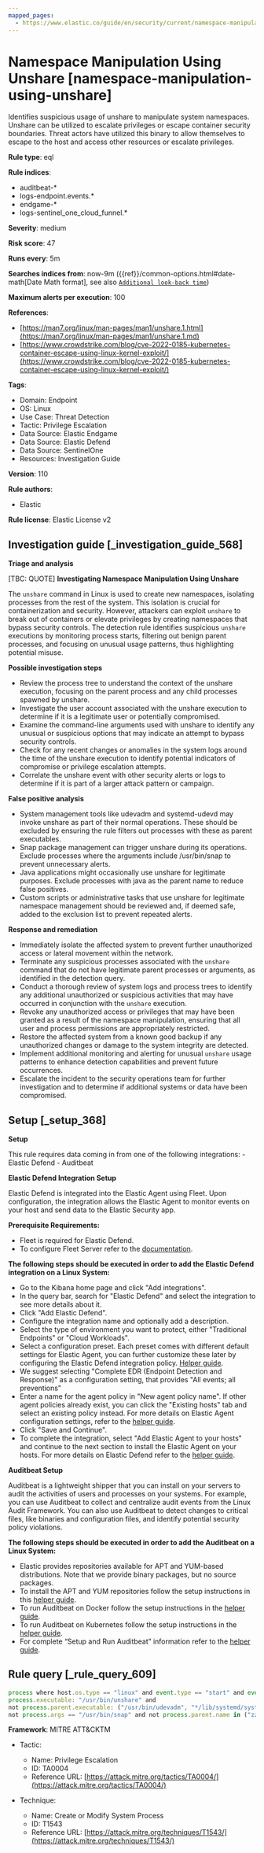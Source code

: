 ```yaml
---
mapped_pages:
  - https://www.elastic.co/guide/en/security/current/namespace-manipulation-using-unshare.html
---
```


# Namespace Manipulation Using Unshare [namespace-manipulation-using-unshare]

Identifies suspicious usage of unshare to manipulate system namespaces. Unshare can be utilized to escalate privileges or escape container security boundaries. Threat actors have utilized this binary to allow themselves to escape to the host and access other resources or escalate privileges.

**Rule type**: eql

**Rule indices**:

* auditbeat-*
* logs-endpoint.events.*
* endgame-*
* logs-sentinel_one_cloud_funnel.*

**Severity**: medium

**Risk score**: 47

**Runs every**: 5m

**Searches indices from**: now-9m ({{ref}}/common-options.html#date-math[Date Math format], see also [`Additional look-back time`](docs-content://solutions/security/detect-and-alert/create-detection-rule.md#rule-schedule))

**Maximum alerts per execution**: 100

**References**:

* [https://man7.org/linux/man-pages/man1/unshare.1.html](https://man7.org/linux/man-pages/man1/unshare.1.md)
* [https://www.crowdstrike.com/blog/cve-2022-0185-kubernetes-container-escape-using-linux-kernel-exploit/](https://www.crowdstrike.com/blog/cve-2022-0185-kubernetes-container-escape-using-linux-kernel-exploit/)

**Tags**:

* Domain: Endpoint
* OS: Linux
* Use Case: Threat Detection
* Tactic: Privilege Escalation
* Data Source: Elastic Endgame
* Data Source: Elastic Defend
* Data Source: SentinelOne
* Resources: Investigation Guide

**Version**: 110

**Rule authors**:

* Elastic

**Rule license**: Elastic License v2

## Investigation guide [_investigation_guide_568]

**Triage and analysis**

[TBC: QUOTE]
**Investigating Namespace Manipulation Using Unshare**

The `unshare` command in Linux is used to create new namespaces, isolating processes from the rest of the system. This isolation is crucial for containerization and security. However, attackers can exploit `unshare` to break out of containers or elevate privileges by creating namespaces that bypass security controls. The detection rule identifies suspicious `unshare` executions by monitoring process starts, filtering out benign parent processes, and focusing on unusual usage patterns, thus highlighting potential misuse.

**Possible investigation steps**

* Review the process tree to understand the context of the unshare execution, focusing on the parent process and any child processes spawned by unshare.
* Investigate the user account associated with the unshare execution to determine if it is a legitimate user or potentially compromised.
* Examine the command-line arguments used with unshare to identify any unusual or suspicious options that may indicate an attempt to bypass security controls.
* Check for any recent changes or anomalies in the system logs around the time of the unshare execution to identify potential indicators of compromise or privilege escalation attempts.
* Correlate the unshare event with other security alerts or logs to determine if it is part of a larger attack pattern or campaign.

**False positive analysis**

* System management tools like udevadm and systemd-udevd may invoke unshare as part of their normal operations. These should be excluded by ensuring the rule filters out processes with these as parent executables.
* Snap package management can trigger unshare during its operations. Exclude processes where the arguments include /usr/bin/snap to prevent unnecessary alerts.
* Java applications might occasionally use unshare for legitimate purposes. Exclude processes with java as the parent name to reduce false positives.
* Custom scripts or administrative tasks that use unshare for legitimate namespace management should be reviewed and, if deemed safe, added to the exclusion list to prevent repeated alerts.

**Response and remediation**

* Immediately isolate the affected system to prevent further unauthorized access or lateral movement within the network.
* Terminate any suspicious processes associated with the `unshare` command that do not have legitimate parent processes or arguments, as identified in the detection query.
* Conduct a thorough review of system logs and process trees to identify any additional unauthorized or suspicious activities that may have occurred in conjunction with the `unshare` execution.
* Revoke any unauthorized access or privileges that may have been granted as a result of the namespace manipulation, ensuring that all user and process permissions are appropriately restricted.
* Restore the affected system from a known good backup if any unauthorized changes or damage to the system integrity are detected.
* Implement additional monitoring and alerting for unusual `unshare` usage patterns to enhance detection capabilities and prevent future occurrences.
* Escalate the incident to the security operations team for further investigation and to determine if additional systems or data have been compromised.


## Setup [_setup_368]

**Setup**

This rule requires data coming in from one of the following integrations: - Elastic Defend - Auditbeat

**Elastic Defend Integration Setup**

Elastic Defend is integrated into the Elastic Agent using Fleet. Upon configuration, the integration allows the Elastic Agent to monitor events on your host and send data to the Elastic Security app.

**Prerequisite Requirements:**

* Fleet is required for Elastic Defend.
* To configure Fleet Server refer to the [documentation](docs-content://reference/ingestion-tools/fleet/fleet-server.md).

**The following steps should be executed in order to add the Elastic Defend integration on a Linux System:**

* Go to the Kibana home page and click "Add integrations".
* In the query bar, search for "Elastic Defend" and select the integration to see more details about it.
* Click "Add Elastic Defend".
* Configure the integration name and optionally add a description.
* Select the type of environment you want to protect, either "Traditional Endpoints" or "Cloud Workloads".
* Select a configuration preset. Each preset comes with different default settings for Elastic Agent, you can further customize these later by configuring the Elastic Defend integration policy. [Helper guide](docs-content://solutions/security/configure-elastic-defend/configure-an-integration-policy-for-elastic-defend.md).
* We suggest selecting "Complete EDR (Endpoint Detection and Response)" as a configuration setting, that provides "All events; all preventions"
* Enter a name for the agent policy in "New agent policy name". If other agent policies already exist, you can click the "Existing hosts" tab and select an existing policy instead. For more details on Elastic Agent configuration settings, refer to the [helper guide](docs-content://reference/ingestion-tools/fleet/agent-policy.md).
* Click "Save and Continue".
* To complete the integration, select "Add Elastic Agent to your hosts" and continue to the next section to install the Elastic Agent on your hosts. For more details on Elastic Defend refer to the [helper guide](docs-content://solutions/security/configure-elastic-defend/install-elastic-defend.md).

**Auditbeat Setup**

Auditbeat is a lightweight shipper that you can install on your servers to audit the activities of users and processes on your systems. For example, you can use Auditbeat to collect and centralize audit events from the Linux Audit Framework. You can also use Auditbeat to detect changes to critical files, like binaries and configuration files, and identify potential security policy violations.

**The following steps should be executed in order to add the Auditbeat on a Linux System:**

* Elastic provides repositories available for APT and YUM-based distributions. Note that we provide binary packages, but no source packages.
* To install the APT and YUM repositories follow the setup instructions in this [helper guide](beats://reference/auditbeat/setup-repositories.md).
* To run Auditbeat on Docker follow the setup instructions in the [helper guide](beats://reference/auditbeat/running-on-docker.md).
* To run Auditbeat on Kubernetes follow the setup instructions in the [helper guide](beats://reference/auditbeat/running-on-kubernetes.md).
* For complete “Setup and Run Auditbeat” information refer to the [helper guide](beats://reference/auditbeat/setting-up-running.md).


## Rule query [_rule_query_609]

```js
process where host.os.type == "linux" and event.type == "start" and event.action : ("exec", "exec_event", "start") and
process.executable: "/usr/bin/unshare" and
not process.parent.executable: ("/usr/bin/udevadm", "*/lib/systemd/systemd-udevd", "/usr/bin/unshare") and
not process.args == "/usr/bin/snap" and not process.parent.name in ("zz-proxmox-boot", "java")
```

**Framework**: MITRE ATT&CKTM

* Tactic:

    * Name: Privilege Escalation
    * ID: TA0004
    * Reference URL: [https://attack.mitre.org/tactics/TA0004/](https://attack.mitre.org/tactics/TA0004/)

* Technique:

    * Name: Create or Modify System Process
    * ID: T1543
    * Reference URL: [https://attack.mitre.org/techniques/T1543/](https://attack.mitre.org/techniques/T1543/)



